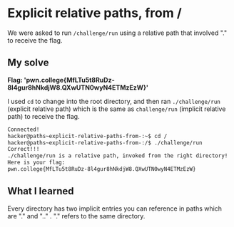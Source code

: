 # Explicit relative paths, from /

We were asked to run ``/challenge/run`` using a relative path that involved "." to receive the flag.

## My solve
**Flag: 'pwn.college{MfLTu5t8RuDz-8l4gur8hNkdjW8.QXwUTN0wyN4ETMzEzW}'** 

I used ``cd`` to change into the root directory, and then ran ``./challenge/run`` (explicit relative path) which is the same as ``challenge/run`` (implicit relative path) to receive the flag. 

```bash
Connected!
hacker@paths~explicit-relative-paths-from-:~$ cd /
hacker@paths~explicit-relative-paths-from-:/$ ./challenge/run
Correct!!!
./challenge/run is a relative path, invoked from the right directory!
Here is your flag:
pwn.college{MfLTu5t8RuDz-8l4gur8hNkdjW8.QXwUTN0wyN4ETMzEzW}
```

## What I learned

Every directory has two implicit entries you can reference in paths which are "." and ".." . "." refers to the same directory. 
